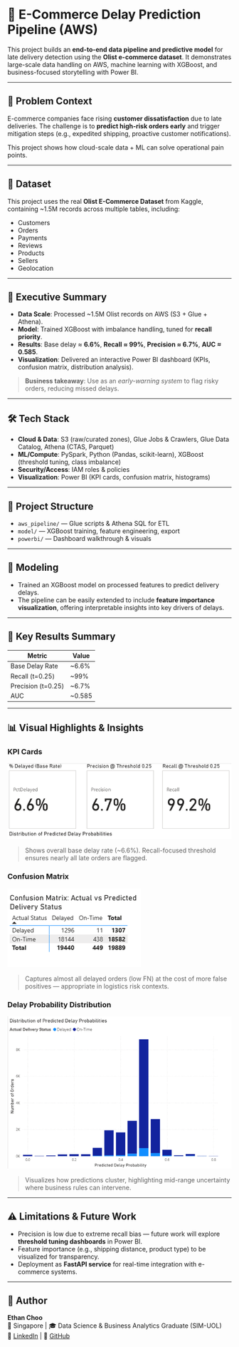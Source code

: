 # 🚚 E-Commerce Delay Prediction Pipeline (AWS) 

This project builds an **end-to-end data pipeline and predictive model** for late delivery detection using the **Olist e-commerce dataset**. It demonstrates large-scale data handling on AWS, machine learning with XGBoost, and business-focused storytelling with Power BI.

---

## 💼 Problem Context

E-commerce companies face rising **customer dissatisfaction** due to late deliveries. The challenge is to **predict high-risk orders early** and trigger mitigation steps (e.g., expedited shipping, proactive customer notifications).

This project shows how cloud-scale data + ML can solve operational pain points.

---

## 📂 Dataset

This project uses the real **Olist E-Commerce Dataset** from Kaggle, containing ~1.5M records across multiple tables, including:

- Customers  
- Orders  
- Payments  
- Reviews  
- Products  
- Sellers  
- Geolocation

---

## 📌 Executive Summary

- **Data Scale**: Processed ~1.5M Olist records on AWS (S3 + Glue + Athena).  
- **Model**: Trained XGBoost with imbalance handling, tuned for **recall priority**.  
- **Results**: Base delay ≈ **6.6%**, **Recall ≈ 99%**, **Precision ≈ 6.7%**, **AUC ≈ 0.585**.  
- **Visualization**: Delivered an interactive Power BI dashboard (KPIs, confusion matrix, distribution analysis).  

> **Business takeaway**: Use as an *early-warning system* to flag risky orders, reducing missed delays.

---

## 🛠️ Tech Stack

- **Cloud & Data**: S3 (raw/curated zones), Glue Jobs & Crawlers, Glue Data Catalog, Athena (CTAS, Parquet)
- **ML/Compute**: PySpark, Python (Pandas, scikit-learn), XGBoost (threshold tuning, class imbalance)
- **Security/Access**: IAM roles & policies
- **Visualization**: Power BI (KPI cards, confusion matrix, histograms)

---

## 📁 Project Structure

- `aws_pipeline/` — Glue scripts & Athena SQL for ETL  
- `model/` — XGBoost training, feature engineering, export  
- `powerbi/` — Dashboard walkthrough & visuals  

--- 

## 🧠 Modeling  
- Trained an XGBoost model on processed features to predict delivery delays.  
- The pipeline can be easily extended to include **feature importance visualization**, offering interpretable insights into key drivers of delays.

--- 

## 🌟 Key Results Summary

| Metric                  | Value   |
|--------------------------|---------|
| Base Delay Rate          | ~6.6%   |
| Recall (t=0.25)          | ~99%    |
| Precision (t=0.25)       | ~6.7%   |
| AUC                      | ~0.585  |

---

## 📊 Visual Highlights & Insights

### KPI Cards
![KPI and Metrics](visuals/KPI_and_metrics.png) 
> Shows overall base delay rate (~6.6%). Recall-focused threshold ensures nearly all late orders are flagged.

### Confusion Matrix
![Confusion Matrix](visuals/Confusion_matrix.png)
> Captures almost all delayed orders (low FN) at the cost of more false positives — appropriate in logistics risk contexts.

### Delay Probability Distribution
![Distribution of Predicted Delay Probabilities](visuals/Distribution_of_predicted_delay_probabilities.png)
> Visualizes how predictions cluster, highlighting mid-range uncertainty where business rules can intervene.

---

## ⚠️ Limitations & Future Work

- Precision is low due to extreme recall bias — future work will explore **threshold tuning dashboards** in Power BI.  
- Feature importance (e.g., shipping distance, product type) to be visualized for transparency.  
- Deployment as **FastAPI service** for real-time integration with e-commerce systems.  

---

## 🔗 Author

**Ethan Choo**  
📍 Singapore | 🎓 Data Science & Business Analytics Graduate (SIM-UOL)  
🔗 [LinkedIn](https://www.linkedin.com/in/ethanchoo5/) | 🔗 [GitHub](https://github.com/ethan-analytics)
